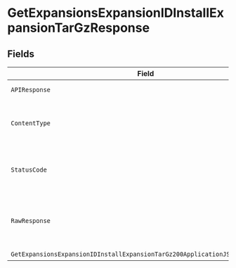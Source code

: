 # GetExpansionsExpansionIDInstallExpansionTarGzResponse


## Fields

| Field                                                                         | Type                                                                          | Required                                                                      | Description                                                                   |
| ----------------------------------------------------------------------------- | ----------------------------------------------------------------------------- | ----------------------------------------------------------------------------- | ----------------------------------------------------------------------------- |
| `APIResponse`                                                                 | [*shared.APIResponse](../../models/shared/apiresponse.md)                     | :heavy_minus_sign:                                                            | unknown error                                                                 |
| `ContentType`                                                                 | *string*                                                                      | :heavy_check_mark:                                                            | HTTP response content type for this operation                                 |
| `StatusCode`                                                                  | *int*                                                                         | :heavy_check_mark:                                                            | HTTP response status code for this operation                                  |
| `RawResponse`                                                                 | [*http.Response](https://pkg.go.dev/net/http#Response)                        | :heavy_minus_sign:                                                            | Raw HTTP response; suitable for custom response parsing                       |
| `GetExpansionsExpansionIDInstallExpansionTarGz200ApplicationJSONBinaryString` | *io.ReadCloser*                                                               | :heavy_minus_sign:                                                            | OK                                                                            |
